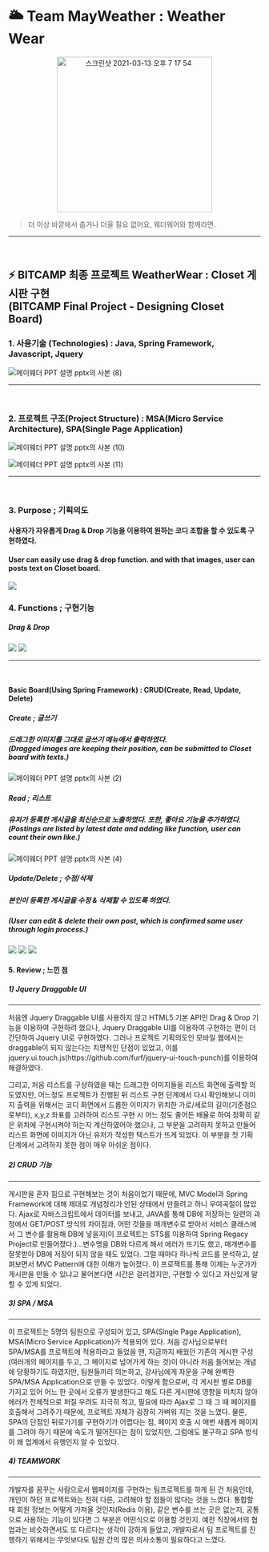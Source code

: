 #  🌥️ Team MayWeather : Weather Wear 
<p align="center">
<img width="310" alt="스크린샷 2021-03-13 오후 7 17 54" src="https://user-images.githubusercontent.com/71998026/111027014-e75f2100-8430-11eb-90b6-b8e03cb229ed.png">
</p>

> 더 이상 바깥에서 춥거나 더울 필요 없어요, 웨더웨어와 함께라면.
<hr>
<br>



## :zap: BITCAMP 최종 프로젝트 WeatherWear : Closet 게시판 구현<br>  (BITCAMP Final Project - Designing Closet Board) 
### 1. 사용기술 (Technologies) : Java, Spring Framework, Javascript, Jquery 
![메이웨더 PPT 설명 pptx의 사본 (8)](https://user-images.githubusercontent.com/71998026/111027266-88021080-8432-11eb-964d-b0131e37f8b2.png)

<hr>

<br>

### 2. 프로젝트 구조(Project Structure) : MSA(Micro Service Architecture), SPA(Single Page Application) 
![메이웨더 PPT 설명 pptx의 사본 (10)](https://user-images.githubusercontent.com/71998026/111027478-f85d6180-8433-11eb-8d35-cd96478c13bf.png)

![메이웨더 PPT 설명 pptx의 사본 (11)](https://user-images.githubusercontent.com/71998026/111027625-b2ed6400-8434-11eb-9eea-9c5c858b162c.png)


<hr>

<br>

### 3. Purpose ; 기획의도 
#### 사용자가 자유롭게 Drag & Drop 기능을 이용하여 원하는 코디 조합을 할 수 있도록 구현하였다. 
#### User can easily use drag & drop function. and with that images, user can posts text on Closet board.  
<img src="https://user-images.githubusercontent.com/71998026/110907553-eb1b7680-8350-11eb-9057-72a014e7bbf0.png">


### 4. Functions ; 구현기능
##### Drag & Drop  
<img src="https://user-images.githubusercontent.com/71998026/110911461-19e81b80-8356-11eb-841a-83125640d9b1.png">
<img src="https://user-images.githubusercontent.com/71998026/110908634-72b5b500-8352-11eb-8aaa-67c9d456c0c1.gif">  

<hr>
<br>


#### Basic Board(Using Spring Framework) : CRUD(Create, Read, Update, Delete)
##### Create ; 글쓰기 
##### 드래그한 이미지를 그대로 글쓰기 메뉴에서 출력하였다. <br> (Dragged images are keeping their position, can be submitted to Closet board with texts.)
![메이웨더 PPT 설명 pptx의 사본 (2)](https://user-images.githubusercontent.com/71998026/110911634-4c921400-8356-11eb-925a-cb0d38f05a5b.png)

##### Read ; 리스트
##### 유저가 등록한 게시글을 최신순으로 노출하였다. 또한, 좋아요 기능을 추가하였다. <br> (Postings are listed by latest date and adding like function, user can count their own like.)
![메이웨더 PPT 설명 pptx의 사본 (4)](https://user-images.githubusercontent.com/71998026/110912674-8fa0b700-8357-11eb-96ae-6fa2d54cb070.png)

##### Update/Delete ; 수정/삭제
##### 본인이 등록한 게시글을 수정 & 삭제할 수 있도록 하였다. <br>
##### (User can edit & delete their own post, which is confirmed same user through login process.)
<img src="https://user-images.githubusercontent.com/71998026/110913082-08a00e80-8358-11eb-9fed-33ecdead9f0d.png">
<img src="https://user-images.githubusercontent.com/71998026/110913129-15246700-8358-11eb-891d-88050f830b2b.png">
<img src="https://user-images.githubusercontent.com/71998026/110913163-21102900-8358-11eb-81d5-1e12b757344e.png">


#### 5. Review ; 느낀 점
##### 1) Jquery Draggable UI 
<hr>
처음엔 Jquery Draggable UI를 사용하지 않고 HTML5 기본 API인 Drag & Drop 기능을 이용하여 구현하려 했으나, Jquery Draggable UI를 이용하여 구현하는 편이 더 간단하여 Jquery UI로 구현하였다.
그러나 프로젝트 기획의도인 모바일 웹에서는 draggable이 되지 않는다는 치명적인 단점이 있었고, 이를 jquery.ui.touch.js(https://github.com/furf/jquery-ui-touch-punch)를 이용하여 해결하였다.

그리고, 처음 리스트를 구상하였을 때는 드래그한 이미지들을 리스트 화면에 출력할 의도였지만, 어느정도 프로젝트가 진행된 뒤 리스트 구현 단계에서 다시 확인해보니 이미지 출력을 위해서는 코디 화면에서 드롭한 이미지가 위치한 가로/세로의 길이(기준점으로부터), x,y,z 좌표를 고려하여 리스트 구현 시 어느 정도 줄어든 배율로 하여 정확히 같은 위치에 구현시켜야 하는지 계산하였어야 했으나, 그 부분을 고려하지 못하고 만들어 리스트 화면에 이미지가 아닌 유저가 작성한 텍스트가 뜨게 되었다. 이 부분을 첫 기획 단계에서 고려하지 못한 점이 매우 아쉬운 점이다. 


##### 2) CRUD 기능
<hr>
게시판을 혼자 힘으로 구현해보는 것이 처음이었기 때문에, MVC Model과 Spring Framework에 대해 제대로 개념정리가 안된 상태에서 만들려고 하니 우여곡절이 많았다. Ajax로 자바스크립트에서 데이터를 보내고, JAVA를 통해 DB에 저장하는 일련의 과정에서 GET/POST 방식의 차이점과, 어떤 것들을 매개변수로 받아서 서비스 클래스에서 그 변수를 활용해 DB에 넣을지(이 프로젝트는 STS를 이용하여 Spring Regacy Project로 만들어졌다.)...변수명을 DB와 다르게 해서 에러가 뜨기도 했고, 매개변수를 잘못받아 DB에 저장이 되지 않을 때도 있었다. 그럴 때마다 하나씩 코드를 분석하고, 살펴보면서 MVC Pattern에 대한 이해가 높아졌다. 이 프로젝트를 통해 이제는 누군가가 게시판을 만들 수 있냐고 물어본다면 시간은 걸리겠지만, 구현할 수 있다고 자신있게 말할 수 있게 되었다.


##### 3) SPA / MSA
<hr>
이 프로젝트는 5명의 팀원으로 구성되어 있고, SPA(Single Page Application), MSA(Micro Service Application)가 적용되어 있다. 처음 강사님으로부터 SPA/MSA를 프로젝트에 적용하라고 들었을 땐, 지금까지 배웠던 기존의 게시판 구성(여러개의 페이지를 두고, 그 페이지로 넘어가게 하는 것)이 아니라 처음 들어보는 개념에 당황하기도 하였지만, 팀원들끼리 의논하고, 강사님에게 자문을 구해 완벽한 SPA/MSA Application으로 만들 수 있었다. 이렇게 함으로써, 각 게시판 별로 DB를 가지고 있어 어느 한 곳에서 오류가 발생한다고 해도 다른 게시판에 영향을 미치지 않아 에러가 전체적으로 퍼질 우려도 지극히 적고, 필요에 따라 Ajax로 그 때 그 때 페이지를 호출해서 그려주기 때문에, 프로젝트 자체가 굉장히 가벼워 지는 것을 느꼈다. 물론, SPA의 단점인 뒤로가기를 구현하기가 어렵다는 점, 페이지 호출 시 매번 새롭게 페이지를 그려야 하기 때문에 속도가 떨어진다는 점이 있었지만, 그럼에도 불구하고 SPA 방식이 왜 업계에서 유행인지 알 수 있었다. 


##### 4) TEAMWORK
<hr>
개발자를 꿈꾸는 사람으로서 웹페이지를 구현하는 팀프로젝트를 하게 된 건 처음인데, 개인이 하던 프로젝트와는 전혀 다른, 고려해야 할 점들이 많다는 것을 느꼈다. 통합할 때 회원 정보는 어떻게 가져올 것인지(Redis 이용), 같은 변수를 쓰는 곳은 없는지, 공통으로 사용하는 기능이 있다면 그 부분은 어떤식으로 이용할 것인지. 예전 직장에서의 협업과는 비슷하면서도 또 다르다는 생각이 강하게 들었고, 개발자로서 팀 프로젝트를 진행하기 위해서는 무엇보다도 팀원 간의 많은 의사소통이 필요하다고 느꼈다. 



